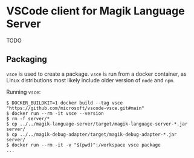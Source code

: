 # VSCode client for Magik Language Server

TODO

## Packaging

`vsce` is used to create a package. `vsce` is run from a docker container, as Linux distributions most likely include
older version of `node` and `npm`.

Running `vsce`:

```shell
$ DOCKER_BUILDKIT=1 docker build --tag vsce "https://github.com/microsoft/vscode-vsce.git#main"
$ docker run --rm -it vsce --version
$ rm -f server/*
$ cp ../../magik-language-server/target/magik-language-server-*.jar server/
$ cp ../../magik-debug-adapter/target/magik-debug-adapter-*.jar server/
$ docker run --rm -it -v "$(pwd)":/workspace vsce package
...
```
